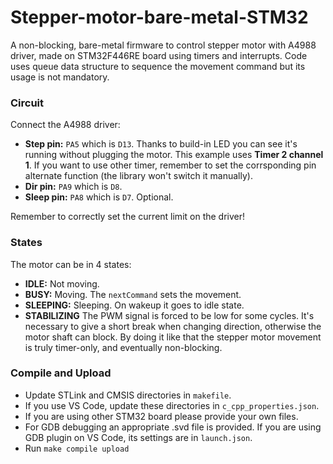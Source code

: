 # Stepper-motor-bare-metal-STM32
A non-blocking, bare-metal firmware to control stepper motor with A4988 driver, made on STM32F446RE board using timers and interrupts. Code uses queue data structure to sequence the movement command but its usage is not mandatory.

### Circuit
Connect the A4988 driver:
- **Step pin:** `PA5` which is `D13`. Thanks to build-in LED you can see it's running without plugging the motor. This example uses **Timer 2 channel 1**. If you want to use other timer, remember to set the corrsponding pin alternate function (the library won't switch it manually).
- **Dir pin:** `PA9` which is `D8`. 
- **Sleep pin:** `PA8` which is `D7`. Optional.

Remember to correctly set the current limit on the driver!

### States
The motor can be in 4 states:
- **IDLE:** Not moving.
- **BUSY:** Moving. The `nextCommand` sets the movement.
- **SLEEPING:** Sleeping. On wakeup it goes to idle state.
- **STABILIZING** The PWM signal is forced to be low for some cycles. It's necessary to give a short break when changing direction, otherwise the motor shaft can block. By doing it like that the stepper motor movement is truly timer-only, and eventually non-blocking.

### Compile and Upload
- Update STLink and CMSIS directories in `makefile`.
- If you use VS Code, update these directories in `c_cpp_properties.json`.
- If you are using other STM32 board please provide your own files.
- For GDB debugging an appropriate .svd file is provided. If you are using GDB plugin on VS Code, its settings are in `launch.json`.
- Run `make compile upload`